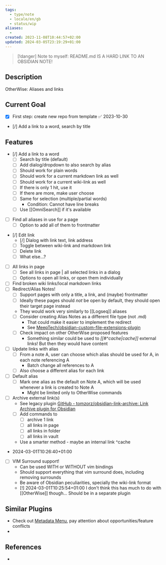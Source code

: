 ```yaml
---
tags:
  - type/note
  - locale/en/gb
  - status/wip
aliases:
  - 
created: 2023-11-08T10:44:57+02:00
updated: 2024-03-05T23:19:29+01:00
---
```

> [!danger] Note to myself: README.md IS A HARD LINK TO AN OBSIDIAN NOTE!
## Description

OtherWise: Aliases and links

## Current Goal

- [x] First step: create new repo from template ✅ 2023-10-30
- [/] Add a link to a word, search by title

## Features

- [/] Add a link to a word
    - [ ] Search by title (default)
    - [ ] Add dialog/dropdown to also search by alias
    - [ ] Should work for plain words
    - [ ] Should work for a current markdown link as well
    - [ ] Should work for a current wiki-link as well
    - [ ] If there is only 1 hit, use it
    - [ ] If there are more, make user choose
    - [ ] Same for selection (multiple/partial words)
        - Condition: Cannot have line breaks
    - [ ] Use [[OmniSearch]] if it's available
- [ ] Find all aliases in use for a page
    - [ ] Option to add all of them to frontmatter 
- [/] Edit link
    - [/] Dialog with link text, link address
    - [ ] Toggle between wiki-link and markdown link
    - [ ] Delete link
    - [ ] What else...?
- [ ] All links in page
    - [ ] See all links in page | all selected links in a dialog
    - [ ] Options to open all links, or open them individually
- [ ] Find broken wiki links/local markdown links
- [ ] Redirect/Alias Notes!
    - [ ] Support pages with only a title, a link, and (maybe) frontmatter
    - [ ] Ideally these pages should *not* be open by default, they should open their target page instead
    - They would work very similarly to [[Logseq]] aliases
    - [ ] Consider creating Alias Notes as a different file type (not .md)
        - That could make it easier to implement the redirect
        - See [MeepTech/obsidian-custom-file-extensions-plugin](https://github.com/MeepTech/obsidian-custom-file-extensions-plugin)
    - [ ] Check impact on other OtherWise proposed features
        - Something similar could be used to *[[#^cache|cache]]* external links! But then they would have content
- [ ] Update links with alias
    - [ ] From a note A, user can choose which alias should be used for A, in each note referencing A
        - Batch change all references to A
    - [ ] Also choose a different alias for each link
- [ ] Default alias
    - [ ] Mark one alias as the default on Note A, which will be used whenever a link is created to Note A
        - Might be limited only to OtherWise commands
- [ ] Archive external link(s)
    - See legacy plugin [GitHub - tomzorz/obsidian-link-archive: Link Archive plugin for Obsidian](https://github.com/tomzorz/obsidian-link-archive)
    - [ ] Add commands to
        - [ ] archive 1 link
        - [ ] all links in page
        - [ ] all links in folder
        - [ ] all links in vault
    - Use a smarter method - maybe an internal link ^cache
- 2024-03-01T10:26:40+01:00 
- [ ] VIM Surround support!
    - Can be used WITH or WITHOUT vim bindings
    - Should support everything that vim surround does, including removing surrounds
    - Be aware of Obsidian peculiarities, specially the wiki-link format
    - [!] 2024-03-01T10:25:54+01:00 I don't think this has much to do with [[OtherWise]] though... Should be in a separate plugin

## Similar Plugins

- Check out [Metadata Menu](https://mdelobelle.github.io/metadatamenu/), pay attention about opportunities/feature conflicts
- 

## References
<!-- Links to pages not referenced in the content -->
- 
